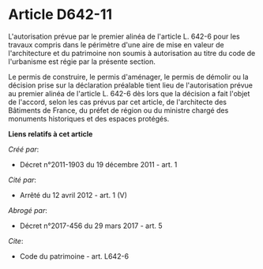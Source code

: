 # Article D642-11

L'autorisation prévue par le premier alinéa de l'article L. 642-6 pour les travaux compris dans le périmètre d'une aire de
mise en valeur de l'architecture et du patrimoine non soumis à autorisation au titre du code de l'urbanisme est régie par la
présente section. 

Le permis de construire, le permis d'aménager, le permis de démolir ou la décision prise sur la déclaration préalable tient
lieu de l'autorisation prévue au premier alinéa de l'article L. 642-6 dès lors que la décision a fait l'objet de l'accord,
selon les cas prévus par cet article, de l'architecte des Bâtiments de France, du préfet de région ou du ministre chargé des
monuments historiques et des espaces protégés.

**Liens relatifs à cet article**

_Créé par_:

  - Décret n°2011-1903 du 19 décembre 2011 - art. 1

_Cité par_:

  - Arrêté du 12 avril 2012 - art. 1 (V)

_Abrogé par_:

  - Décret n°2017-456 du 29 mars 2017 - art. 5

_Cite_:

  - Code du patrimoine - art. L642-6
